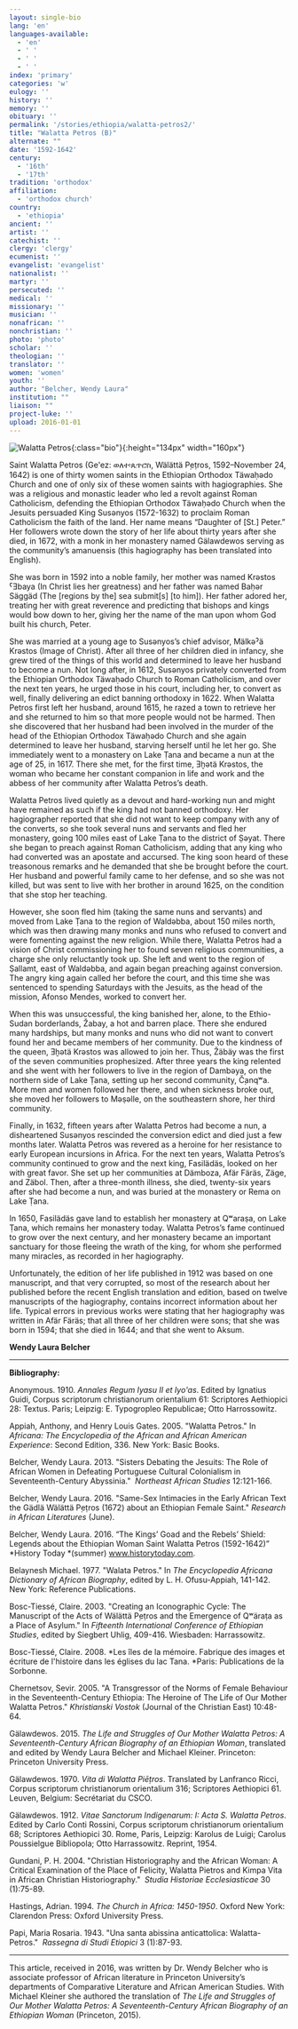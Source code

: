 ```yaml
---
layout: single-bio
lang: 'en'
languages-available:
  - 'en'
  - ' '
  - ' '
  - ' '
index: 'primary'
categories: 'w'
eulogy: ''
history: ''
memory: ''
obituary: ''
permalink: '/stories/ethiopia/walatta-petros2/'
title: "Walatta Petros (B)"
alternate: ""
date: '1592-1642'
century:
  - '16th'
  - '17th'
tradition: 'orthodox'
affiliation:
  - 'orthodox church'
country:
  - 'ethiopia'
ancient: ''
artist: ''
catechist: ''
clergy: 'clergy'
ecumenist: ''
evangelist: 'evangelist'
nationalist: ''
martyr: ''
persecuted: ''
medical: ''
missionary: ''
musician: ''
nonafrican: ''
nonchristian: ''
photo: 'photo'
scholar: ''
theologian: ''
translator: ''
women: 'women'
youth: ''
author: "Belcher, Wendy Laura"
institution: ""
liaison: ""
project-luke: ''
upload: 2016-01-01
---
```


![Walatta Petros](/images/bio-pics/ethiopia/walatta-petros2/walatta-petros-sm.jpg){:class="bio"}{:height="134px" width="160px"}

Saint  Walatta Petros (Ge'ez:&nbsp;ወለተ፡ጴጥሮስ,  Wälättä P̣eṭros, 1592–November 24, 1642) is one of thirty women saints in the  Ethiopian Orthodox Täwaḥədo Church and one of only six of these women saints  with hagiographies. She was a religious and monastic leader who led a revolt  against Roman Catholicism, defending the Ethiopian Orthodox Täwaḥədo Church  when the Jesuits persuaded King Susənyos (1572-1632) to proclaim Roman  Catholicism the faith of the land. Her name means &ldquo;Daughter of [St.] Peter.&rdquo; Her  followers wrote down the story of her life about thirty years after she died, in  1672, with a monk in her monastery named Gälawdewos serving as the community&rsquo;s  amanuensis (this hagiography has been translated into English).

She was  born in 1592 into a noble family, her mother was named Krəstos ˁƎbaya (In  Christ lies her greatness) and her father was named Baḥər Säggäd (The [regions  by the] sea submit[s] [to him]). Her father adored her, treating her with great  reverence and predicting that bishops and kings would bow down to her, giving  her the name of the man upon whom God built his church, Peter.

She was  married at a young age to Susənyos&rsquo;s chief advisor, Mälkəˀä Krəstos (Image of  Christ). After all three of her children died in infancy, she grew tired of the  things of this world and determined to leave her husband to become a nun. Not  long after, in 1612, Susənyos privately converted from the Ethiopian Orthodox  Täwaḥədo Church to Roman Catholicism, and over the next ten years, he urged  those in his court, including her, to convert as well, finally delivering an  edict banning orthodoxy in 1622. When Walatta Petros first left her husband,  around 1615, he razed a town to retrieve her and she returned to him so that  more people would not be harmed. Then she discovered that her husband had been  involved in the murder of the head of the Ethiopian Orthodox Täwaḥədo Church  and she again determined to leave her husband, starving herself until he let  her go. She immediately went to a monastery on Lake Ṭana and became a nun at  the age of 25, in 1617. There she met, for the first time, Ǝḫətä Krəstos, the  woman who became her constant companion in life and work and the abbess of her  community after Walatta Petros&rsquo;s death.

Walatta  Petros lived quietly as a devout and hard-working nun and might have remained  as such if the king had not banned orthodoxy. Her hagiographer reported that  she did not want to keep company with any of the converts, so she took several nuns  and servants and fled her monastery, going 100 miles east of Lake Ṭana to the  district of Ṣəyat. There she began to preach against Roman Catholicism, adding  that any king who had converted was an apostate and accursed. The king soon  heard of these treasonous remarks and he demanded that she be brought before  the court. Her husband and powerful family came to her defense, and so she was  not killed, but was sent to live with her brother in around 1625, on the  condition that she stop her teaching.

However,  she soon fled him (taking the same nuns and servants) and moved from Lake Ṭana to  the region of Waldəbba, about 150 miles north, which was then drawing many  monks and nuns who refused to convert and were fomenting against the new  religion. While there, Walatta Petros had a vision of Christ commissioning her  to found seven religious communities, a charge she only reluctantly took up.  She left and went to the region of Ṣallamt, east of Waldəbba, and again began  preaching against conversion. The angry king again called her before the court,  and this time she was sentenced to spending Saturdays with the Jesuits, as the  head of the mission, Afonso Mendes, worked to convert her.

When  this was unsuccessful, the king banished her, alone, to the Ethio-Sudan  borderlands, Žabay, a hot and barren place. There she endured many hardships,  but many monks and nuns who did not want to convert found her and became  members of her community. Due to the kindness of the queen, Ǝḫətä Krəstos was  allowed to join her. Thus, Žäbäy was the first of the seven communities  prophesized. After three years the king relented and she went with her  followers to live in the region of Dambəya, on the northern side of Lake Ṭana,  setting up her second community, Č̣anqʷa. More men and women followed her  there, and when sickness broke out, she moved her followers to Məṣəlle, on the  southeastern shore, her third community.

Finally,  in 1632, fifteen years after Walatta Petros had become a nun, a disheartened  Susənyos rescinded the conversion edict and died just a few months later. Walatta  Petros was revered as a heroine for her resistance to early European incursions  in Africa. For the next ten years, Walatta Petros&rsquo;s community continued to grow  and the next king, Fasilädäs, looked on her with great favor. She set up her communities  at Dämboza, Afär Färäs, Zäge, and Zäbol. Then, after a three-month illness, she  died, twenty-six years after she had become a nun, and was buried at the  monastery or Rema on Lake Ṭana.

In 1650,  Fasilädäs gave land to establish her monastery at Qʷaraṣa, on Lake Ṭana, which  remains her monastery today. Walatta Petros&rsquo;s fame continued to grow over the  next century, and her monastery became an important sanctuary for those fleeing  the wrath of the king, for whom she performed many miracles, as recorded in her  hagiography.

Unfortunately,  the edition of her life published in 1912 was based on one manuscript, and that  very corrupted, so most of the research about her published before the recent  English translation and edition, based on twelve manuscripts of the  hagiography, contains incorrect information about her life. Typical errors in  previous works were stating that her hagiography was written in Afär Färäs;  that all three of her children were sons; that she was born in 1594; that she  died in 1644; and that she went to Aksum.

**Wendy Laura Belcher**

---

**Bibliography:**

Anonymous.  1910. *Annales Regum Iyasu II et Iyo'as*. Edited by Ignatius Guidi, Corpus  scriptorum christianorum orientalium 61: Scriptores Aethiopici 28: Textus.  Paris; Leipzig: E. Typogropleo Republicae; Otto Harrossowitz.

Appiah, Anthony, and Henry Louis  Gates. 2005. &quot;Walatta  Petros.&quot; In *Africana: The Encyclopedia of the African  and African American Experience*: Second Edition, 336. New York: Basic  Books.

Belcher, Wendy Laura. 2013.  &quot;Sisters Debating the Jesuits: The Role of African Women in Defeating  Portuguese Cultural Colonialism in Seventeenth-Century Abyssinia.&quot;  *Northeast  African Studies* 12:121-166.

Belcher, Wendy Laura. 2016.  &quot;Same-Sex Intimacies in the Early African Text the Gädlä Wälättä P̣eṭros  (1672) about an Ethiopian Female Saint.&quot; *Research in African Literatures* (June).

Belcher, Wendy Laura. 2016. &ldquo;The  Kings&rsquo; Goad and the Rebels&rsquo; Shield: Legends about the Ethiopian Woman Saint  Walatta Petros (1592-1642)&rdquo; *History Today *(summer) www.historytoday.com.

Belaynesh Michael. 1977.  &quot;Walata Petros.&quot; In *The  Encyclopedia Africana Dictionary of African Biography*, edited by L. H.  Ofusu-Appiah, 141-142. New York: Reference Publications.

Bosc-Tiessé, Claire. 2003.  &quot;Creating an Iconographic Cycle: The Manuscript of the Acts of Wälättä P̣eṭros  and the Emergence of Qʷäraṭa as a Place of Asylum.&quot; In *Fifteenth International Conference of  Ethiopian Studies*, edited by Siegbert Uhlig, 409-416. Wiesbaden:  Harrassowitz.

Bosc-Tiessé,  Claire. 2008. *Les îles de la mémoire. Fabrique  des images et écriture de l'histoire dans les églises du lac Tana. *Paris: Publications de la  Sorbonne.

Chernetsov, Sevir. 2005. &quot;A  Transgressor of the Norms of Female Behaviour in the Seventeenth-Century  Ethiopia: The Heroine of The Life of Our Mother Walatta Petros.&quot; *Khristianski  Vostok* (Journal of the Christian East) 10:48-64.

Gälawdewos. 2015. *The Life and Struggles of Our Mother Walatta  Petros: A Seventeenth-Century African Biography of an Ethiopian Woman*,  translated and edited by Wendy Laura Belcher and Michael Kleiner. Princeton:  Princeton University Press.

Gälawdewos. 1970. *Vita di Walatta Piēṭros*. Translated by Lanfranco  Ricci, Corpus scriptorum christianorum orientalium 316; Scriptores Aethiopici  61. Leuven, Belgium: Secrétariat du CSCO.

Gälawdewos. 1912. *Vitae Sanctorum Indigenarum: I: Acta S. Walatta Petros*. Edited by  Carlo Conti Rossini, Corpus scriptorum christianorum orientalium 68; Scriptores  Aethiopici 30. Rome, Paris, Leipzig: Karolus de Luigi; Carolus  Poussielgue Bibliopola; Otto Harrassowitz. Reprint, 1954.

Gundani, P. H. 2004.  &quot;Christian Historiography and the African Woman: A Critical Examination of  the Place of Felicity, Walatta  Pietros and Kimpa Vita in African Christian Historiography.&quot;  *Studia  Historiae Ecclesiasticae* 30 (1):75-89.

Hastings, Adrian. 1994. *The Church in Africa: 1450-1950*. Oxford  New York: Clarendon Press: Oxford University Press.

Papi, Maria Rosaria. 1943.  &quot;Una santa abissina anticattolica: Walatta-Petros.&quot;  *Rassegna di Studi Etiopici* 3 (1):87-93.

---

This article, received in 2016, was written by Dr. Wendy Belcher who is associate professor of African literature in  Princeton University&rsquo;s departments of Comparative Literature and African  American Studies. With Michael Kleiner she authored the  translation of *The Life and Struggles of Our Mother Walatta Petros: A  Seventeenth-Century African Biography of an Ethiopian Woman* (Princeton,  2015).
